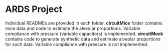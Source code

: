 # ARDS Project

Individual READMEs are provided in each folder. 
**circuitMice** folder contains mice data and code to estimate the alveolar proportions. Variable compliance with pressure (variable capacitors) is implemented.
**circuitMock** contains code to generate synthetic data and estimate alveolar proportions for such data. Variable compliance with pressure is not implemented.
